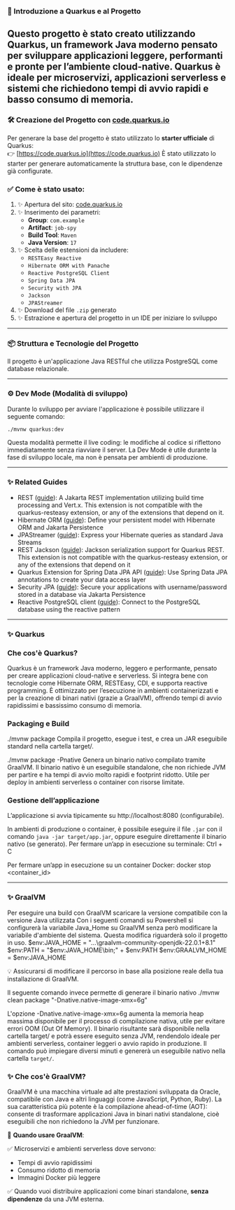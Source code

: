 ### 🚀 Introduzione a Quarkus e al Progetto

Questo progetto è stato creato utilizzando **Quarkus**, un framework Java moderno pensato per sviluppare applicazioni leggere, 
performanti e pronte per l’ambiente cloud-native.
Quarkus è ideale per microservizi, applicazioni serverless e sistemi che richiedono tempi di avvio rapidi e basso consumo di memoria.
---

### 🛠️ Creazione del Progetto con [code.quarkus.io](https://code.quarkus.io)

Per generare la base del progetto è stato utilizzato lo **starter ufficiale** di Quarkus:  
👉 [https://code.quarkus.io](https://code.quarkus.io)
È stato utilizzato lo starter per generare automaticamente la struttura base, con le dipendenze già configurate.

### ✅ Come è stato usato:

1. ✨ Apertura del sito: [code.quarkus.io](https://code.quarkus.io)
2. ✨ Inserimento dei parametri:
    - **Group**: `com.example`
    - **Artifact**: `job-spy`
    - **Build Tool**: `Maven`
    - **Java Version**: `17`
3. ✨ Scelta delle estensioni da includere:
    - `RESTEasy Reactive`
    - `Hibernate ORM with Panache`
    - `Reactive PostgreSQL Client`
    - `Spring Data JPA`
    - `Security with JPA`
    - `Jackson`
    - `JPAStreamer`
4. ✨ Download del file `.zip` generato
5. ✨ Estrazione e apertura del progetto in un IDE per iniziare lo sviluppo

---

### 📦 Struttura e Tecnologie del Progetto

Il progetto è un'applicazione Java RESTful che utilizza PostgreSQL come database relazionale.

---

### ⚙️ Dev Mode (Modalità di sviluppo)

Durante lo sviluppo per avviare l'applicazione è possibile utilizzare il seguente comando:

```bash
./mvnw quarkus:dev
```
Questa modalità permette il live coding: le modifiche al codice si riflettono immediatamente senza riavviare il server.
La Dev Mode è utile durante la fase di sviluppo locale, ma non è pensata per ambienti di produzione.

---

### ✨ Related Guides

- REST ([guide](https://quarkus.io/guides/rest)): A Jakarta REST implementation utilizing build time processing and Vert.x. This extension is not compatible with the quarkus-resteasy extension, or any of the extensions that depend on it.
- Hibernate ORM ([guide](https://quarkus.io/guides/hibernate-orm)): Define your persistent model with Hibernate ORM and Jakarta Persistence
- JPAStreamer ([guide](https://quarkiverse.github.io/quarkiverse-docs/quarkus-jpastreamer/dev/)): Express your Hibernate queries as standard Java Streams
- REST Jackson ([guide](https://quarkus.io/guides/rest#json-serialisation)): Jackson serialization support for Quarkus REST. This extension is not compatible with the quarkus-resteasy extension, or any of the extensions that depend on it
- Quarkus Extension for Spring Data JPA API ([guide](https://quarkus.io/guides/spring-data-jpa)): Use Spring Data JPA annotations to create your data access layer
- Security JPA ([guide](https://quarkus.io/guides/security-getting-started)): Secure your applications with username/password stored in a database via Jakarta Persistence
- Reactive PostgreSQL client ([guide](https://quarkus.io/guides/reactive-sql-clients)): Connect to the PostgreSQL database using the reactive pattern

---

### ✨ Quarkus
### Che cos'è Quarkus?
Quarkus è un framework Java moderno, leggero e performante, pensato per creare applicazioni cloud-native e serverless.
Si integra bene con tecnologie come Hibernate ORM, RESTEasy, CDI, e supporta reactive programming. È ottimizzato per l’esecuzione in ambienti
containerizzati e per la creazione di binari nativi (grazie a GraalVM), offrendo tempi di avvio rapidissimi e bassissimo consumo di memoria.

### Packaging e Build
./mvnw package
Compila il progetto, esegue i test, e crea un JAR eseguibile standard nella cartella target/.

./mvnw package -Pnative
Genera un binario nativo compilato tramite GraalVM. Il binario nativo è un eseguibile standalone, che non richiede JVM per partire
e ha tempi di avvio molto rapidi e footprint ridotto. Utile per deploy in ambienti serverless o container con risorse limitate.

### Gestione dell’applicazione
L’applicazione si avvia tipicamente su http://localhost:8080 (configurabile).

In ambienti di produzione o container, è possibile eseguire il file `.jar` con il comando `java -jar target/app.jar`, oppure eseguire direttamente il binario nativo (se generato).
Per fermare un’app in esecuzione su terminale:
Ctrl + C

Per fermare un’app in esecuzione su un container Docker:
docker stop <container_id>

---

### ✨ GraalVM
Per eseguire una build con GraalVM scaricare la versione compatibile con la versione Java utilizzata 
Con i seguenti comandi su Powershell si configurerà la variabile Java_Home su GraalVM senza però modificare la variabile d'ambiente del sistema. 
Questa modifica riguarderà solo il progetto in uso. 
$env:JAVA_HOME = "...\graalvm-community-openjdk-22.0.1+8.1"
$env:PATH = "$env:JAVA_HOME\bin;" + $env:PATH
$env:GRAALVM_HOME = $env:JAVA_HOME

💡 Assicurarsi di modificare il percorso in base alla posizione reale della tua installazione di GraalVM.

Il seguente comando invece permette di generare il binario nativo
./mvnw clean package "-Dnative.native-image-xmx=6g"

L'opzione -Dnative.native-image-xmx=6g aumenta la memoria heap massima disponibile per il processo di compilazione nativa, utile per evitare errori OOM (Out Of Memory).
Il binario risultante sarà disponibile nella cartella target/ e potrà essere eseguito senza JVM, rendendolo ideale per ambienti serverless, container leggeri o avvio rapido in produzione.
Il comando può impiegare diversi minuti e genererà un eseguibile nativo nella cartella `target/`.


### ✨ Che cos'è GraalVM?
GraalVM è una macchina virtuale ad alte prestazioni sviluppata da Oracle, compatibile con Java e altri linguaggi (come JavaScript, Python, Ruby).
La sua caratteristica più potente è la compilazione ahead-of-time (AOT): consente di trasformare applicazioni Java in binari nativi standalone, 
cioè eseguibili che non richiedono la JVM per funzionare.

🔧 **Quando usare GraalVM**:

✅ Microservizi e ambienti serverless dove servono:
- Tempi di avvio rapidissimi
- Consumo ridotto di memoria
- Immagini Docker più leggere

✅ Quando vuoi distribuire applicazioni come binari standalone, **senza dipendenze** da una JVM esterna.
